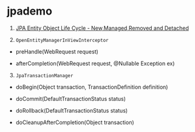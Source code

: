 # jpademo

1. [JPA Entity Object Life Cycle - New,Managed,Removed and Detached](https://www.javaguides.net/2019/01/jpa-entity-object-life-cycle-new-managed-removed-detached.html)

2. `OpenEntityManagerInViewInterceptor`

- preHandle(WebRequest request)

- afterCompletion(WebRequest request, @Nullable Exception ex)

3. `JpaTransactionManager`

- doBegin(Object transaction, TransactionDefinition definition)

- doCommit(DefaultTransactionStatus status)

- doRollback(DefaultTransactionStatus status)

- doCleanupAfterCompletion(Object transaction)
